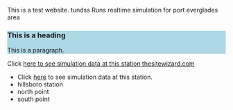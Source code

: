 
This is a test website. tundss
Runs realtime simulation for port everglades area
<description description description descriptions >
<description description description description >

<html>  
 <div style="background-color:lightblue">
  <h3>This is a heading</h3>
  <p>This is a paragraph.</p>
</div> 
<p>
  
Click <a href="http://www.yahoo.com" target="_blank">here to see simulation data at this station </a>
<a href="https://www.thesitewizard.com/" target="_blank">thesitewizard.com</a>

</p>
<ul>
 <li>Click <a href="http://www.yahoo.com" target="_blank">here</a> to see simulation data at this station.</li>
 <li>hillsboro station</li>
 <li>north point</li>
 <li>south point </li>
</ul>

</html>





